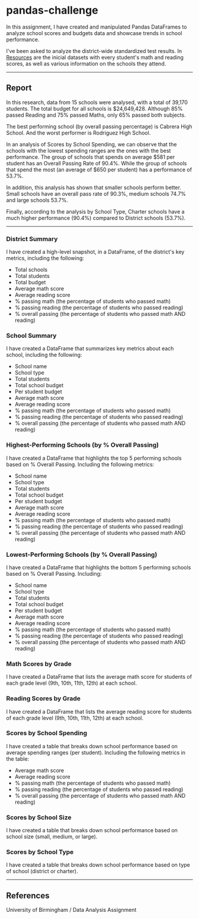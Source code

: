 # pandas-challenge

In this assignment, I have created and manipulated Pandas DataFrames to analyze school scores and budgets data and showcase trends in school performance.

I've been asked to analyze the district-wide standardized test results. In [Resources](PyCitySchools/Resources) are the inicial datasets with every student's math and reading scores, as well as various information on the schools they attend.

- - -

## Report

In this research, data from 15 schools were analysed, with a total of 39,170 students. The total budget for all schools is $24,649,428. Although 85% passed Reading and 75% passed Maths, only 65% passed both subjects.

The best performing school (by overall passing percentage) is Cabrera High School. And the worst performer is Rodriguez High School.

In an analysis of Scores by School Spending, we can observe that the schools with the lowest spending ranges are the ones with the best performance. The group of schools that spends on average $581 per student has an Overall Passing Rate of 90.4%. While the group of schools that spend the most (an average of $650 per student) has a performance of 53.7%.

In addition, this analysis has shown that smaller schools perform better. Small schools have an overall pass rate of 90.3%, medium schools 74.7% and large schools 53.7%.

Finally, according to the analysis by School Type, Charter schools have a much higher performance (90.4%) compared to District schools (53.7%).

- - -

### District Summary

I have created a high-level snapshot, in a DataFrame, of the district's key metrics, including the following:

* Total schools
* Total students
* Total budget
* Average math score
* Average reading score
* % passing math (the percentage of students who passed math)
* % passing reading (the percentage of students who passed reading)
* % overall passing (the percentage of students who passed math AND reading)

### School Summary

I have created a DataFrame that summarizes key metrics about each school, including the following:

* School name
* School type
* Total students
* Total school budget
* Per student budget
* Average math score
* Average reading score
* % passing math (the percentage of students who passed math)
* % passing reading (the percentage of students who passed reading)
* % overall passing (the percentage of students who passed math AND reading)

### Highest-Performing Schools (by % Overall Passing)

I have created a DataFrame that highlights the top 5 performing schools based on % Overall Passing. Including the following metrics:

* School name
* School type
* Total students
* Total school budget
* Per student budget
* Average math score
* Average reading score
* % passing math (the percentage of students who passed math)
* % passing reading (the percentage of students who passed reading)
* % overall passing (the percentage of students who passed math AND reading)


### Lowest-Performing Schools (by % Overall Passing)

I have created a DataFrame that highlights the bottom 5 performing schools based on % Overall Passing. Including:

* School name
* School type
* Total students
* Total school budget
* Per student budget
* Average math score
* Average reading score
* % passing math (the percentage of students who passed math)
* % passing reading (the percentage of students who passed reading)
* % overall passing (the percentage of students who passed math AND reading)

### Math Scores by Grade

I have created a DataFrame that lists the average math score for students of each grade level (9th, 10th, 11th, 12th) at each school.

### Reading Scores by Grade

I have created a DataFrame that lists the average reading score for students of each grade level (9th, 10th, 11th, 12th) at each school.

### Scores by School Spending

I have created a table that breaks down school performance based on average spending ranges (per student). Including the following metrics in the table:

* Average math score
* Average reading score
* % passing math (the percentage of students who passed math)
* % passing reading (the percentage of students who passed reading)
* % overall passing (the percentage of students who passed math AND reading)

### Scores by School Size

I have created a table that breaks down school performance based on school size (small, medium, or large).

### Scores by School Type

I have created a table that breaks down school performance based on type of school (district or charter).

- - -

## References

University of Birmingham / Data Analysis Assignment
